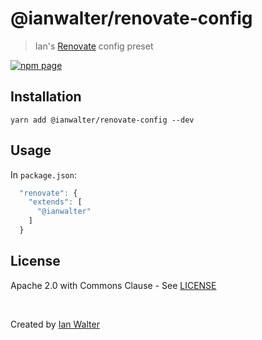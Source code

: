 # @ianwalter/renovate-config
> Ian's [Renovate][renovateUrl] config preset

[![npm page][npmImage]][npmUrl]

## Installation

```console
yarn add @ianwalter/renovate-config --dev
```

## Usage

In `package.json`:

```js
  "renovate": {
    "extends": [
      "@ianwalter"
    ]
  }
```

## License

Apache 2.0 with Commons Clause - See [LICENSE][licenseUrl]

&nbsp;

Created by [Ian Walter](https://ianwalter.dev)

[renovateUrl]: https://renovatebot.com/
[npmImage]: https://img.shields.io/npm/v/@ianwalter/renovate-config.svg
[npmUrl]: https://www.npmjs.com/package/@ianwalter/renovate-config
[licenseUrl]: https://github.com/ianwalter/renovate-config/blob/master/LICENSE
